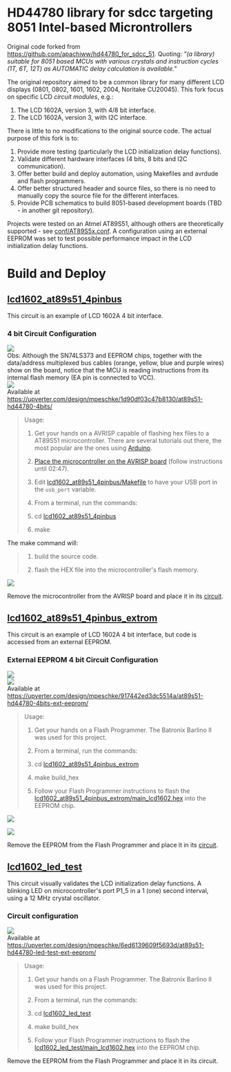 # HD44780 library for sdcc targeting 8051 Intel-based Microntrollers

Original code forked from https://github.com/apachiww/hd44780_for_sdcc_51. Quoting: *"(a library) suitable for 8051 based MCUs with various crystals and instruction cycles (1T, 6T, 12T) as AUTOMATIC delay calculation is available."*   

The original repository aimed to be a common library for many different LCD displays (0801, 0802, 1601, 1602, 2004, Noritake CU20045). This fork focus on specific LCD *circuit modules*, e.g.:  

1. The LCD 1602A, version 3, with 4/8 bit interface.
2. The LCD 1602A, version 3, with I2C interface.  

There is little to no modifications to the original source code. The actual purpose of this fork is to:  

1. Provide more testing (particularly the LCD initialization delay functions).  
2. Validate different hardware interfaces (4 bits, 8 bits and I2C communication).  
3. Offer better build and deploy automation, using Makefiles and avrdude and flash programmers.  
4. Offer better structured header and source files, so there is no need to manually copy the source file for the different interfaces.  
5. Provide PCB schematics to build 8051-based development boards (TBD - in another git repository).  

Projects were tested on an Atmel AT89S51, although others are theoretically supported - see [conf/AT89S5x.conf](conf/AT89S5x.conf). A configuration using an external EEPROM was set to test possible performance impact in the LCD initialization delay functions.  

# Build and Deploy

## [lcd1602_at89s51_4pinbus](lcd1602_at89s51_4pinbus)

This circuit is an example of LCD 1602A 4 bit interface.  

### 4 bit Circuit Configuration  

![](images/lcd1602_at89s51_4pinbus.jpg)  
Obs: Although the SN74LS373 and EEPROM chips, together with the data/address multiplexed bus cables (orange, yellow, blue and purple wires) show on the board, notice that the MCU is reading instructions from its internal flash memory (EA pin is connected to VCC).  
![](images/lcd1602_at89s51_4pinbus_schematic.png)  
Available at https://upverter.com/design/mpeschke/1d90df03c47b8130/at89s51-hd44780-4bits/  

> Usage:
>
> 1. Get your hands on a AVRISP capable of flashing hex files to a AT89S51 microcontroller. There are several tutorials out there, the most popular are the ones using [Arduino](https://www.youtube.com/watch?v=Pdi-q-bamlI).
>
> 2. [Place the microcontroller on the AVRISP board](https://www.youtube.com/watch?v=isPWwbw70vc) (follow instructions until 02:47).  
>
> 3. Edit [lcd1602_at89s51_4pinbus/Makefile](lcd1602_at89s51_4pinbus/Makefile) to have your USB port in the `usb_port` variable.
>
> 4. From a terminal, run the commands:
> 
> 5. cd [lcd1602_at89s51_4pinbus](lcd1602_at89s51_4pinbus/)
>
> 6. make

The make command will:  

> 1. build the source code.  
>
> 2. flash the HEX file into the microcontroller's flash memory.  

![](images/lcd1602_at89s51_avrdude_make.jpg)  

Remove the microcontroller from the AVRISP board and place it in its [circuit](#4-bit-circuit-configuration).  

## [lcd1602_at89s51_4pinbus_extrom](lcd1602_at89s51_4pinbus_extrom)

This circuit is an example of LCD 1602A 4 bit interface, but code is accessed from an external EEPROM.  

### External EEPROM 4 bit Circuit Configuration

![](images/lcd1602_at89s51_4pinbus_extrom.jpg)  
![](images/lcd1602_at89s51_4pinbus_extrom_schematic.png)  
Available at https://upverter.com/design/mpeschke/917442ed3dc5514a/at89s51-hd44780-4bits-ext-eeprom/    

> Usage:
>
> 1. Get your hands on a Flash Programmer. The Batronix Barlino II was used for this project.  
>
> 2. From a terminal, run the commands:
> 
> 3. cd [lcd1602_at89s51_4pinbus_extrom](lcd1602_at89s51_4pinbus_extrom/)
>
> 4. make build_hex
>
> 5. Follow your Flash Programmer instructions to flash the [lcd1602_at89s51_4pinbus_extrom/main_lcd1602.hex](lcd1602_at89s51_4pinbus_extrom/main_lcd1602.hex) into the EEPROM chip.  

![](images/lcd1602_at89s51_4pinbus_extrom_burnrom.png)  

![](images/lcd1602_at89s51_4pinbus_extrom_burnrom_batronix.jpg)  

Remove the EEPROM from the Flash Programmer and place it in its [circuit](#external-eeprom-4-bit-circuit-configuration).  

## [lcd1602_led_test](lcd1602_led_test)

This circuit visually validates the LCD initialization delay functions. A blinking LED on microcontroller's port P1_5 in a 1 (one) second interval, using a 12 MHz crystal oscillator.  

### Circuit configuration

![](images/lcd1602_led_test_schematic.png)  
Available at https://upverter.com/design/mpeschke/6ed6139609f5693d/at89s51-hd44780-led-test-ext-eeprom/

> Usage:
>
> 1. Get your hands on a Flash Programmer. The Batronix Barlino II was used for this project.  
>
> 2. From a terminal, run the commands:
>
> 2. cd [lcd1602_led_test](lcd1602_led_test/)
>
> 4. make build_hex
>
> 5. Follow your Flash Programmer instructions to flash the [lcd1602_led_test/main_lcd1602.hex](lcd1602_led_test/main_lcd1602.hex) into the EEPROM chip.  

Remove the EEPROM from the Flash Programmer and place it in its circuit.  